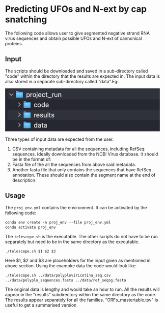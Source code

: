 # Predicting UFOs and N-ext by cap snatching
The following code allows user to give segmented negative strand RNA virus sequences and obtain possible UFOs and N-ext of cannonical proteins.

## Input
The scripts should be downloaded and saved in a sub-directory called "code" within the directory that the results are expected in. The input data is also stored in a separate sub-directory called "data".Eg:

![](/directories-img.png)

Three types of input data are expected from the user.
1. CSV containing metadata for all the sequences, including RefSeq sequences. Ideally downloaded from the NCBI Virus database. It should be in the format of:
2. Fasta file of the all the sequences from above said metadata.
3. Another fasta file that only contains the sequences that have RefSeq annotation. These should also contain the segment name at the end of description

## Usage
The `proj_env.yml` contains the environment. It can be activated by the following code:
```
conda env create -n proj_env --file proj_env.yml
conda activate proj_env
```
The `telescope.sh` is the executable. The other scripts do not have to be run separately but need to be in the same directory as the executable.
```
./telescope.sh $1 $2 $3
```
Here $1, $2 and $3 are placeholders for the input given as mentioned in above section. Using the exampke data the code would look like:
```
./telescope.sh ../data/polyploviricotina_seq.csv ../data/polyplo_sequences.fasta ../data/ref_seqog.fasta
```
The original data is lengthy and would take an hour to run.
All the results will appear in the "results" subdirectory within the same directory as the code. The results appear separately for all the families.
"ORFs_mastertable.tsv" is useful to get a summarised version.
